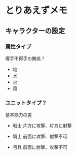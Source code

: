 
# とりあえずメモ

## キャラクターの設定

### 属性タイプ

得手不得手の関係？

- 地
- 水
- 火
- 風

### ユニットタイプ？

基本能力の差

- 戦士
片方に攻撃、片方に射撃

- 騎士
前面に攻撃、射撃不可

- 弓兵
前面に射撃、攻撃不可

